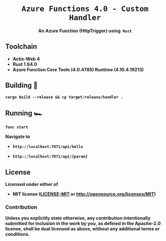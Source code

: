 <div align="center">
  <h1><code>Azure Functions 4.0 - Custom Handler</code></h1>
  <strong>An Azure Function (HttpTrigger) using<code> Rust</code> 
</div>

## Toolchain

- Actix-Web 4
- Rust 1.64.0
- Azure Function Core Tools (4.0.4785) Runtime (4.10.4.19213)

##  Building 🚧

```
cargo build --release && cp target/release/handler .
```

## Running 🏎️
```
func start
```

Navigate to 

- ```http://localhost:7071/api/hello```

- ```http://localhost:7071/api/{param}```





## License

Licensed under either of

* MIT license ([LICENSE-MIT](LICENSE-MIT) or http://opensource.org/licenses/MIT)

### Contribution

Unless you explicitly state otherwise, any contribution intentionally
submitted for inclusion in the work by you, as defined in the Apache-2.0
license, shall be dual licensed as above, without any additional terms or
conditions.


